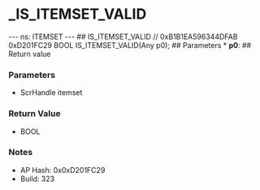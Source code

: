 # _IS_ITEMSET_VALID

--- ns: ITEMSET --- ## IS_ITEMSET_VALID  // 0xB1B1EA596344DFAB 0xD201FC29 BOOL IS_ITEMSET_VALID(Any p0);   ## Parameters * **p0**:  ## Return value

### Parameters
* ScrHandle itemset

### Return Value
* BOOL

### Notes
* AP Hash: 0x0xD201FC29
* Build: 323

